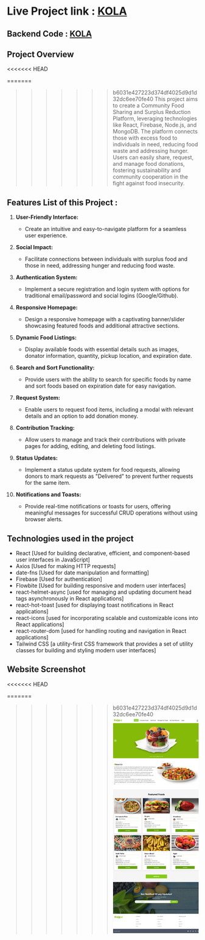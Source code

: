 # Live Project link : [KOLA](https://kola-sakib.netlify.app/)

## Backend Code : [KOLA](https://github.com/Sakebul-islam/kola-server-side.git)

## Project Overview
<<<<<<< HEAD

=======
>>>>>>> b6031e427223d374df4025d9d1d32dc6ee70fe40
This project aims to create a Community Food Sharing and Surplus Reduction Platform, leveraging technologies like React, Firebase, Node.js, and MongoDB. The platform connects those with excess food to individuals in need, reducing food waste and addressing hunger. Users can easily share, request, and manage food donations, fostering sustainability and community cooperation in the fight against food insecurity.

## Features List of this Project :

1. **User-Friendly Interface:**

   - Create an intuitive and easy-to-navigate platform for a seamless user experience.

2. **Social Impact:**

   - Facilitate connections between individuals with surplus food and those in need, addressing hunger and reducing food waste.

3. **Authentication System:**

   - Implement a secure registration and login system with options for traditional email/password and social logins (Google/Github).

4. **Responsive Homepage:**

   - Design a responsive homepage with a captivating banner/slider showcasing featured foods and additional attractive sections.

5. **Dynamic Food Listings:**

   - Display available foods with essential details such as images, donator information, quantity, pickup location, and expiration date.

6. **Search and Sort Functionality:**

   - Provide users with the ability to search for specific foods by name and sort foods based on expiration date for easy navigation.

7. **Request System:**

   - Enable users to request food items, including a modal with relevant details and an option to add donation money.

8. **Contribution Tracking:**

   - Allow users to manage and track their contributions with private pages for adding, editing, and deleting food listings.

9. **Status Updates:**

   - Implement a status update system for food requests, allowing donors to mark requests as "Delivered" to prevent further requests for the same item.

10. **Notifications and Toasts:**
    - Provide real-time notifications or toasts for users, offering meaningful messages for successful CRUD operations without using browser alerts.

## Technologies used in the project

- React [Used for building declarative, efficient, and component-based user interfaces in JavaScript]
- Axios [Used for making HTTP requests]
- date-fns [Used for date manipulation and formatting]
- Firebase [Used for authentication]
- Flowbite [Used for building responsive and modern user interfaces]
- react-helmet-async [used for managing and updating document head tags asynchronously in React applications]
- react-hot-toast [used for displaying toast notifications in React applications]
- react-icons [used for incorporating scalable and customizable icons into React applications]
- react-router-dom [used for handling routing and navigation in React applications]
- Tailwind CSS [a utility-first CSS framework that provides a set of utility classes for building and styling modern user interfaces]

## Website Screenshot
<<<<<<< HEAD

=======
>>>>>>> b6031e427223d374df4025d9d1d32dc6ee70fe40
![KOLA!](https://raw.githubusercontent.com/Sakebul-islam/Kola/main/src/assets/images/kola-sakib.netlify.app_.png)
